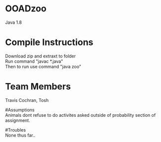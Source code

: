# OOADzoo
Java 1.8

# Compile Instructions   
Download zip and extraxt to folder   
Run command "javac *.java"   
Then to run use command "java zoo"   

# Team Members   
Travis Cochran, Tosh

#Assumptions  
Animals dont refuse to do activites asked outside of probability section of assignment.  

#Troubles     
None thus far..
